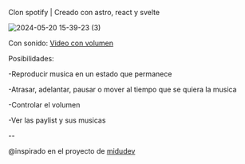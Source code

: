 Clon spotify | Creado con astro, react y svelte


![2024-05-20 15-39-23 (3)](https://github.com/MaxZc7/Clon-spotify/assets/125506170/ec0fa116-a82b-4081-a18a-1815cb210f7a)

Con sonido: [Video con volumen](https://youtu.be/IHKXDpdOJK8)


Posibilidades:

-Reproducir musica en un estado que permanece 

-Atrasar, adelantar, pausar o mover al tiempo que se quiera la musica

-Controlar el volumen

-Ver las paylist y sus musicas

--

@inspirado en el proyecto de [midudev](https://github.com/midudev/spotify-twitch-clone)  
